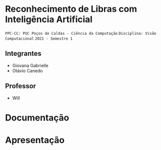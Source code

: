 # Reconhecimento de Libras com Inteligência Artificial

`PPC-CC: PUC Poços de Caldas - Ciência da Computação`
`Disciplina: Visão Computacional`
`2021 - Semestre 1`

## Integrantes

- Giovana Gabrielle
- Otávio Canedo

## Professor

- Will

# Documentação


# Apresentação

